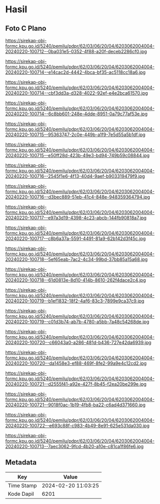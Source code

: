 # Hasil

## Foto C Plano

https://sirekap-obj-formc.kpu.go.id/5240/pemilu/pdpr/62/03/06/20/04/6203062004004-20240220-100712--0ba031e5-0352-4f88-a20f-deceb2286cf0.jpg

https://sirekap-obj-formc.kpu.go.id/5240/pemilu/pdpr/62/03/06/20/04/6203062004004-20240220-100714--e14cac2d-4442-4bca-bf35-ac5118cc18a6.jpg

https://sirekap-obj-formc.kpu.go.id/5240/pemilu/pdpr/62/03/06/20/04/6203062004004-20240220-100714--cbf3dd3a-d328-4022-92ef-e4e2bca61570.jpg

https://sirekap-obj-formc.kpu.go.id/5240/pemilu/pdpr/62/03/06/20/04/6203062004004-20240220-100714--6c8bb601-248e-4dde-8951-0a79c77af53e.jpg

https://sirekap-obj-formc.kpu.go.id/5240/pemilu/pdpr/62/03/06/20/04/6203062004004-20240220-100715--95363747-2c0e-449b-a1f9-7e5d55a5b1df.jpg

https://sirekap-obj-formc.kpu.go.id/5240/pemilu/pdpr/62/03/06/20/04/6203062004004-20240220-100715--e50ff28d-423b-49e3-bd94-749b59c08844.jpg

https://sirekap-obj-formc.kpu.go.id/5240/pemilu/pdpr/62/03/06/20/04/6203062004004-20240220-100716--2545f1e6-4f13-40d4-9aef-b903319479f9.jpg

https://sirekap-obj-formc.kpu.go.id/5240/pemilu/pdpr/62/03/06/20/04/6203062004004-20240220-100716--d3bec889-51eb-41c4-848e-948359364794.jpg

https://sirekap-obj-formc.kpu.go.id/5240/pemilu/pdpr/62/03/06/20/04/6203062004004-20240220-100717--e97a3d19-4398-4c23-abcb-144fb90818a7.jpg

https://sirekap-obj-formc.kpu.go.id/5240/pemilu/pdpr/62/03/06/20/04/6203062004004-20240220-100717--c8b6a37a-5591-4491-81a9-62b142d3f45c.jpg

https://sirekap-obj-formc.kpu.go.id/5240/pemilu/pdpr/62/03/06/20/04/6203062004004-20240220-100718--5ef65eab-7ac2-4c34-99bd-37bb85a15a68.jpg

https://sirekap-obj-formc.kpu.go.id/5240/pemilu/pdpr/62/03/06/20/04/6203062004004-20240220-100718--61d0813e-8d10-414b-8610-262f4dace2c4.jpg

https://sirekap-obj-formc.kpu.go.id/5240/pemilu/pdpr/62/03/06/20/04/6203062004004-20240220-100719--b1ef1832-18f2-4af6-83c3-7899e9ca37c9.jpg

https://sirekap-obj-formc.kpu.go.id/5240/pemilu/pdpr/62/03/06/20/04/6203062004004-20240220-100719--c01d3b74-ab7b-4780-a5bb-7a48c54268de.jpg

https://sirekap-obj-formc.kpu.go.id/5240/pemilu/pdpr/62/03/06/20/04/6203062004004-20240220-100720--c66043a0-a286-481d-b436-727e42da6939.jpg

https://sirekap-obj-formc.kpu.go.id/5240/pemilu/pdpr/62/03/06/20/04/6203062004004-20240220-100720--da1458e3-ef88-469f-8fe2-99a9e4c12cd2.jpg

https://sirekap-obj-formc.kpu.go.id/5240/pemilu/pdpr/62/03/06/20/04/6203062004004-20240220-100721--d2555f41-a92e-427f-8b45-f2ea20be299e.jpg

https://sirekap-obj-formc.kpu.go.id/5240/pemilu/pdpr/62/03/06/20/04/6203062004004-20240220-100721--9018f0ac-1b19-4fb8-ba22-c6ad4d371660.jpg

https://sirekap-obj-formc.kpu.go.id/5240/pemilu/pdpr/62/03/06/20/04/6203062004004-20240220-100722--e693c88f-c983-4b49-8e91-625e531da030.jpg

https://sirekap-obj-formc.kpu.go.id/5240/pemilu/pdpr/62/03/06/20/04/6203062004004-20240220-100713--7aec3062-9fcd-4b20-a10e-c81ca1f86fe6.jpg


## Metadata

| Key        | Value               |
| ---------- | ------------------- |
| Time Stamp | 2024-02-20 11:03:25 |
| Kode Dapil | 6201                |



